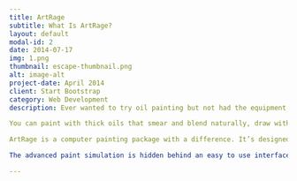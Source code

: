 ```yaml
---
title: ArtRage
subtitle: What Is ArtRage?
layout: default
modal-id: 2
date: 2014-07-17
img: 1.png
thumbnail: escape-thumbnail.png
alt: image-alt
project-date: April 2014
client: Start Bootstrap
category: Web Development
description: Ever wanted to try oil painting but not had the equipment and been worried about the mess? Or perhaps you’re an artist with a computer but no desire to learn complex new tools in a digital environment or a digital artist wanting a touch of real media?

You can paint with thick oils that smear and blend naturally, draw with pencil and chalk that reacts to the texture of your canvas, and get realistic results without needing to resort to post-processing techniques. It all happens automatically while you paint.

ArtRage is a computer painting package with a difference. It’s designed to bring out your creative side with a set of natural painting and drawing tools that simulate familiar, real world tools. This means you can get straight in to painting without needing to re-learn how to do it.

The advanced paint simulation is hidden behind an easy to use interface that gets out of the way while you paint and gives quick access to the things you need for your current task. It’s like an easel: Put the tools you want on your utility shelf and leave the rest in their box for another day.

---
```

